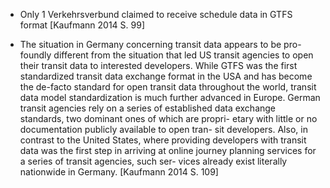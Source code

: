 * Only 1 Verkehrsverbund claimed to receive schedule data in GTFS format [Kaufmann 2014 S. 99]

* The situation in Germany concerning transit data appears to be pro- foundly different from the situation that led US transit agencies to open their transit data to interested developers. While GTFS was the first standardized transit data exchange format in the USA and has become the de-facto standard for open transit data throughout the world, transit data model standardization is much further advanced in Europe. German transit agencies rely on a series of established data exchange standards, two dominant ones of which are propri- etary with little or no documentation publicly available to open tran- sit developers. Also, in contrast to the United States, where providing developers with transit data was the first step in arriving at online journey planning services for a series of transit agencies, such ser- vices already exist literally nationwide in Germany. [Kaufmann 2014 S. 109]
